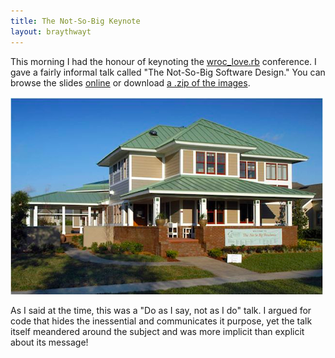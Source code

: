 ```yaml
---
title: The Not-So-Big Keynote
layout: braythwayt
---
```


This morning I had the honour of keynoting the [wroc_love.rb](http://wrocloverb.com) conference. I gave a fairly informal talk called "The Not-So-Big Software Design." You can browse the slides [online](http://braythwayt.com/assets/The-Not-So-Big-Software-Design/) or download [a .zip of the images](http://braythwayt.com/assets/The-Not-So-Big-Software-Design/the-not-so-big-keynote.zip).

![A not-so-big house](/assets/images/not-so-big.png)

As I said at the time, this was a "Do as I say, not as I do" talk. I argued for code that hides the inessential and communicates it purpose, yet the talk itself meandered around the subject and was more implicit than explicit about its message!